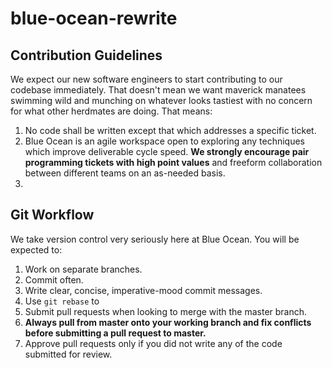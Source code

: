 # blue-ocean-rewrite

## Contribution Guidelines
We expect our new software engineers to start contributing to our codebase immediately. That doesn't mean we want maverick manatees swimming wild and munching on whatever looks tastiest with no concern for what other herdmates are doing. That means:
  1. No code shall be written except that which addresses a specific ticket.
  2. Blue Ocean is an agile workspace open to exploring any techniques which improve deliverable cycle speed. **We strongly encourage pair programming tickets with high point values** and freeform collaboration between different teams on an as-needed basis.
  3. 

## Git Workflow
We take version control very seriously here at Blue Ocean. You will be expected to:
  1. Work on separate branches.
  2. Commit often.
  3. Write clear, concise, imperative-mood commit messages.
  4. Use `git rebase` to 
  4. Submit pull requests when looking to merge with the master branch.
  5. **Always pull from master onto your working branch and fix conflicts before submitting a pull request to master.** 
  6. Approve pull requests only if you did not write any of the code submitted for review.
